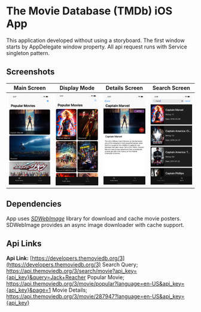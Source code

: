 # The Movie Database (TMDb) iOS App
This application developed without using a storyboard. The first window starts by AppDelegate window property. All api request runs with Service singleton pattern.

## Screenshots
| Main Screen      | Display Mode      | Details Screen      | Search Screen      | 
|:----------------:|:-----------------:|:-------------------:|:------------------:|
| ![main-screen][] | ![display-mode][] | ![details-screen][] | ![search-screen][] |

## Dependencies
App uses *[SDWebImage](https://github.com/SDWebImage/SDWebImage)* library for download and cache movie posters. SDWebImage provides an async image downloader with cache support.

## Api Links
**Api Link:** [https://developers.themoviedb.org/3](https://developers.themoviedb.org/3)
Search Query;
https://api.themoviedb.org/3/search/movie?api_key={api_key}&query=Jack+Reacher
Popular Movie;
https://api.themoviedb.org/3/movie/popular?language=en-US&api_key={api_key}&page=1
Movie Details;
https://api.themoviedb.org/3/movie/287947?language=en-US&api_key={api_key}

[main-screen]: https://github.com/perpeer/themoviedb/blob/master/images/MainScreen.png?raw=true
[display-mode]: https://github.com/perpeer/themoviedb/blob/master/images/DisplayMode.png?raw=true
[details-screen]: https://github.com/perpeer/themoviedb/blob/master/images/DetailsScreen.png?raw=true
[search-screen]: https://github.com/perpeer/themoviedb/blob/master/images/SearchScreen.png?raw=true

